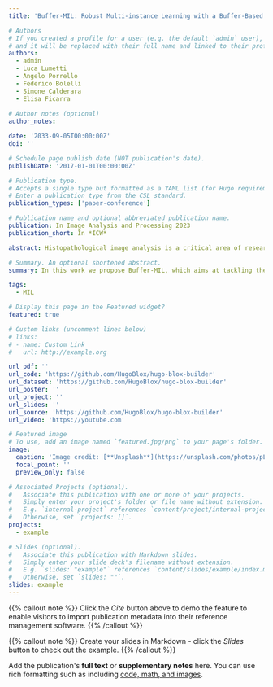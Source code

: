 ```yaml
---
title: 'Buffer-MIL: Robust Multi-instance Learning with a Buffer-Based Approach'

# Authors
# If you created a profile for a user (e.g. the default `admin` user), write the username (folder name) here
# and it will be replaced with their full name and linked to their profile.
authors:
  - admin
  - Luca Lumetti
  - Angelo Porrello
  - Federico Bolelli
  - Simone Calderara
  - Elisa Ficarra
  
# Author notes (optional)
author_notes:

date: '2033-09-05T00:00:00Z'
doi: ''

# Schedule page publish date (NOT publication's date).
publishDate: '2017-01-01T00:00:00Z'

# Publication type.
# Accepts a single type but formatted as a YAML list (for Hugo requirements).
# Enter a publication type from the CSL standard.
publication_types: ['paper-conference']

# Publication name and optional abbreviated publication name.
publication: In Image Analysis and Processing 2023
publication_short: In *ICW*

abstract: Histopathological image analysis is a critical area of research with the potential to aid pathologists in faster and more accurate diagnoses. However, Whole-Slide Images (WSIs) present challenges for deep learning frameworks due to their large size and lack of pixel-level annotations. Multi-Instance Learning (MIL) is a popular approach that can be employed for handling WSIs, treating each slide as a bag composed of multiple patches or instances. In this work we propose Buffer-MIL, which aims at tackling the covariate shift and class imbalance characterizing most of the existing histopathological datasets. With this goal, a buffer containing the most representative instances of each disease-positive slide of the training set is incorporated into our model. An attention mechanism is then used to compare all the instances against the buffer, to find the most critical ones in a given slide. We evaluate Buffer-MIL on two publicly available WSI datasets, Camelyon16 and TCGA lung cancer, outperforming current state-of-the-art models by 2.2% of accuracy on Camelyon16.

# Summary. An optional shortened abstract.
summary: In this work we propose Buffer-MIL, which aims at tackling the covariate shift and class imbalance characterizing most of the existing histopathological datasets.

tags:
  - MIL

# Display this page in the Featured widget?
featured: true

# Custom links (uncomment lines below)
# links:
# - name: Custom Link
#   url: http://example.org

url_pdf: ''
url_code: 'https://github.com/HugoBlox/hugo-blox-builder'
url_dataset: 'https://github.com/HugoBlox/hugo-blox-builder'
url_poster: ''
url_project: ''
url_slides: ''
url_source: 'https://github.com/HugoBlox/hugo-blox-builder'
url_video: 'https://youtube.com'

# Featured image
# To use, add an image named `featured.jpg/png` to your page's folder.
image:
  caption: 'Image credit: [**Unsplash**](https://unsplash.com/photos/pLCdAaMFLTE)'
  focal_point: ''
  preview_only: false

# Associated Projects (optional).
#   Associate this publication with one or more of your projects.
#   Simply enter your project's folder or file name without extension.
#   E.g. `internal-project` references `content/project/internal-project/index.md`.
#   Otherwise, set `projects: []`.
projects:
  - example

# Slides (optional).
#   Associate this publication with Markdown slides.
#   Simply enter your slide deck's filename without extension.
#   E.g. `slides: "example"` references `content/slides/example/index.md`.
#   Otherwise, set `slides: ""`.
slides: example
---
```


{{% callout note %}}
Click the _Cite_ button above to demo the feature to enable visitors to import publication metadata into their reference management software.
{{% /callout %}}

{{% callout note %}}
Create your slides in Markdown - click the _Slides_ button to check out the example.
{{% /callout %}}

Add the publication's **full text** or **supplementary notes** here. You can use rich formatting such as including [code, math, and images](https://docs.hugoblox.com/content/writing-markdown-latex/).

